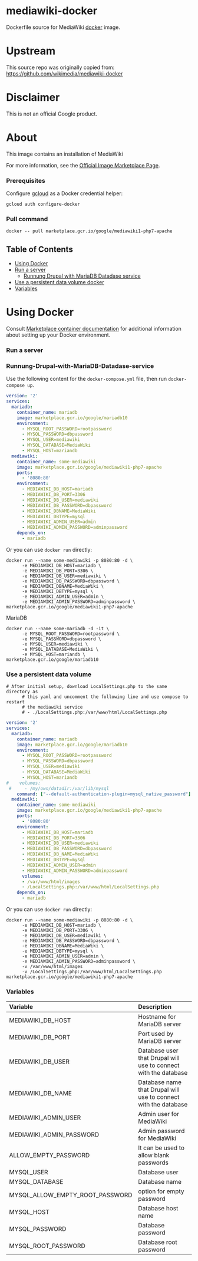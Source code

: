 mediawiki-docker
============

Dockerfile source for MediaWiki [docker](https://docker.io) image.

# Upstream

This source repo was originally copied from:
https://github.com/wikimedia/mediawiki-docker

# Disclaimer

This is not an official Google product.

# About
This image contains an installation of MediaWiki

For more information, see the
[Official Image Marketplace Page](https://console.cloud.google.com/marketplace/product/google/mediawiki1-php7-apache).

### Prerequisites

Configure [gcloud](https://cloud.google.com/sdk/gcloud/) as a Docker credential helper:

```shell
gcloud auth configure-docker
```

### Pull command

```shell
docker -- pull marketplace.gcr.io/google/mediawiki1-php7-apache
```
## Table of Contents

 * [Using Docker](#using-docker)
  * [Run a  server](#start-a-MediaWiki-instance-docker)
    * [Runnung Drupal with MariaDB Datadase service](#Runnung-Drupal-with-MariaDB-Datadase-service)
  * [Use a persistent data volume docker](#Use-a-persistent-data-volume)
  * [Variables](#Variables)


# <a name="using-docker"></a>Using Docker

Consult [Marketplace container documentation](https://cloud.google.com/launcher/docs/launcher-container)
for additional information about setting up your Docker environment.

### <a name="start-a-MediaWiki-instance-docker"></a>Run a server
### <a name="Runnung-Drupal-with-MariaDB-Datadase-service"></a> Runnung-Drupal-with-MariaDB-Datadase-service

Use the following content for the `docker-compose.yml` file, then run `docker-compose up`.

```yaml
version: '2'
services:
  mariadb:
    container_name: mariadb
    image: marketplace.gcr.io/google/mariadb10
    environment:
      - MYSQL_ROOT_PASSWORD=rootpassword
      - MYSQL_PASSWORD=dbpassword
      - MYSQL_USER=mediawiki
      - MYSQL_DATABASE=MediaWiki
      - MYSQL_HOST=mariandb
  mediawiki:
    container_name: some-mediawiki
    image: marketplace.gcr.io/google/mediawiki1-php7-apache
    ports:
      - '8080:80'
    environment:
      - MEDIAWIKI_DB_HOST=mariadb
      - MEDIAWIKI_DB_PORT=3306
      - MEDIAWIKI_DB_USER=mediawiki
      - MEDIAWIKI_DB_PASSWORD=dbpassword
      - MEDIAWIKI_DBNAME=MediaWiki
      - MEDIAWIKI_DBTYPE=mysql
      - MEDIAWIKI_ADMIN_USER=admin
      - MEDIAWIKI_ADMIN_PASSWORD=adminpassword
    depends_on:
      - mariadb
```
Or you can use `docker run` directly:
```
docker run --name some-mediawiki -p 8080:80 -d \
      -e MEDIAWIKI_DB_HOST=mariadb \
      -e MEDIAWIKI_DB_PORT=3306 \
      -e MEDIAWIKI_DB_USER=mediawiki \
      -e MEDIAWIKI_DB_PASSWORD=dbpassword \
      -e MEDIAWIKI_DBNAME=MediaWiki \
      -e MEDIAWIKI_DBTYPE=mysql \
      -e MEDIAWIKI_ADMIN_USER=admin \
      -e MEDIAWIKI_ADMIN_PASSWORD=adminpassword \
marketplace.gcr.io/google/mediawiki1-php7-apache
```
MariaDB

```
docker run --name some-mariadb -d -it \
      -e MYSQL_ROOT_PASSWORD=rootpassword \
      -e MYSQL_PASSWORD=dbpassword \ 
      -e MYSQL_USER=mediawiki \
      -e MYSQL_DATABASE=MediaWiki \
      -e MYSQL_HOST=mariandb \
marketplace.gcr.io/google/mariadb10

```


### <a name="use-a-persistent-data-volume-docker"></a>Use a persistent data volume

```
# After initial setup, download LocalSettings.php to the same directory as
      # this yaml and uncomment the following line and use compose to restart
      # the mediawiki service
      # - ./LocalSettings.php:/var/www/html/LocalSettings.php
```
```yaml
version: '2'
services:
  mariadb:
    container_name: mariadb
    image: marketplace.gcr.io/google/mariadb10
    environment:
      - MYSQL_ROOT_PASSWORD=rootpassword
      - MYSQL_PASSWORD=dbpassword
      - MYSQL_USER=mediawiki
      - MYSQL_DATABASE=MediaWiki
      - MYSQL_HOST=mariandb
#    volumes:
 #     - /my/own/datadir:/var/lib/mysql
    command: ["--default-authentication-plugin=mysql_native_password"]
  mediawiki:
    container_name: some-mediawiki
    image: marketplace.gcr.io/google/mediawiki1-php7-apache
    ports:
      - '8080:80'
    environment:
      - MEDIAWIKI_DB_HOST=mariadb
      - MEDIAWIKI_DB_PORT=3306
      - MEDIAWIKI_DB_USER=mediawiki
      - MEDIAWIKI_DB_PASSWORD=dbpassword
      - MEDIAWIKI_DB_NAME=MediaWiki
      - MEDIAWIKI_DBTYPE=mysql
      - MEDIAWIKI_ADMIN_USER=admin
      - MEDIAWIKI_ADMIN_PASSWORD=adminpassword
      volumes:
      - /var/www/html/images
      - /LocalSettings.php:/var/www/html/LocalSettings.php
    depends_on:
      - mariadb
```
Or you can use `docker run` directly:

```
docker run --name some-mediawiki -p 8080:80 -d \
      -e MEDIAWIKI_DB_HOST=mariadb \
      -e MEDIAWIKI_DB_PORT=3306 \
      -e MEDIAWIKI_DB_USER=mediawiki \
      -e MEDIAWIKI_DB_PASSWORD=dbpassword \
      -e MEDIAWIKI_DBNAME=MediaWiki \
      -e MEDIAWIKI_DBTYPE=mysql \
      -e MEDIAWIKI_ADMIN_USER=admin \
      -e MEDIAWIKI_ADMIN_PASSWORD=adminpassword \
      -v /var/www/html/images
      -v /LocalSettings.php:/var/www/html/LocalSettings.php
marketplace.gcr.io/google/mediawiki1-php7-apache
```

### <a name="Variables"></a>Variables

 | **Variable** | **Description** |
|:-------------|:----------------|
|MEDIAWIKI_DB_HOST | Hostname for MariaDB server|
|MEDIAWIKI_DB_PORT | Port used by MariaDB server|
|MEDIAWIKI_DB_USER | Database user that Drupal will use to connect with the database|
|MEDIAWIKI_DB_NAME | Database name that Drupal will use to connect with the database|
|MEDIAWIKI_ADMIN_USER| Admin user for MediaWiki|
|MEDIAWIKI_ADMIN_PASSWORD|Admin password for MediaWiki|
|ALLOW_EMPTY_PASSWORD | It can be used to allow blank passwords|
|MYSQL_USER | Database user|
|MYSQL_DATABASE | Database name|
|MYSQL_ALLOW_EMPTY_ROOT_PASSWORD|option for empty password| 
|MYSQL_HOST|Database host name|
|MYSQL_PASSWORD|Database password|
|MYSQL_ROOT_PASSWORD| Database root password|
 
